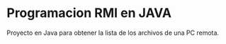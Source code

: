 # Programacion RMI en JAVA

Proyecto en Java para obtener la lista de los archivos de una PC remota.